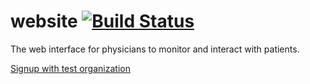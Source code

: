 # website [![Build Status](https://travis-ci.org/survivewithme/website.svg?branch=master)](https://travis-ci.org/survivewithme/website)

The web interface for physicians to monitor and interact with patients.

[Signup with test organization](https://website.survivewithme.now.sh/signup?token=eyJhbGciOiJIUzI1NiIsInR5cCI6IkpXVCJ9.eyJvcmdhbml6YXRpb25JZCI6IjVkMDRiNzU3Y2I1ODY1OThiOGYxY2Q5YiIsInJlZmVycmFsVHlwZSI6Im9yZ2FuaXphdGlvbiIsImlhdCI6MTU2MDU5MDM0NCwiZXhwIjoxNTYxMDIyMzQ0fQ.Gzebb3OjWpdO2ORf4Ur3BcBlY4DrTUWqmsbI0-fBNcc)
